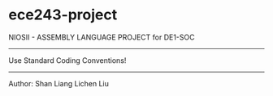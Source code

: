 # ece243-project

NIOSII - ASSEMBLY LANGUAGE PROJECT for DE1-SOC

************************************
Use Standard Coding Conventions!
************************************

Author: Shan Liang
        Lichen Liu
